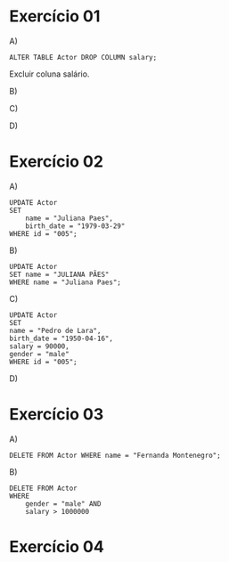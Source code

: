 #
#  Exercício 01

A)
```
ALTER TABLE Actor DROP COLUMN salary;
```
Excluir coluna salário.

B)

C)

D)
#
# Exercício 02

A)
```
UPDATE Actor
SET
	name = "Juliana Paes",
	birth_date = "1979-03-29"
WHERE id = "005";
```

B)
```
UPDATE Actor
SET name = "JULIANA PÃES"
WHERE name = "Juliana Paes";
```
C)
```
UPDATE Actor
SET 
name = "Pedro de Lara",
birth_date = "1950-04-16",
salary = 90000,
gender = "male"
WHERE id = "005";
```

D)

#
# Exercício 03

A)
```
DELETE FROM Actor WHERE name = "Fernanda Montenegro";
```

B)
```
DELETE FROM Actor
WHERE
	gender = "male" AND
	salary > 1000000
```

#
# Exercício 04

